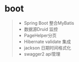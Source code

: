 # boot
>*  Spring Boot 整合MyBatis
>* 数据源Druid 监控
>* PageHelper分页
>* Hibernate validate 集成
>* jackson 日期时间格式化
>* swagger2 api管理
